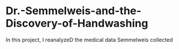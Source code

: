 # Dr.-Semmelweis-and-the-Discovery-of-Handwashing
 In this project, I reanalyzeD the medical data Semmelweis collected
